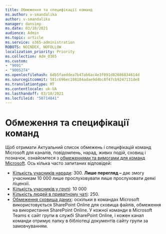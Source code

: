 ```yaml
---
title: Обмеження та специфікації команд
ms.author: v-smandalika
author: v-smandalika
manager: dansimp
ms.date: 03/10/2021
audience: Admin
ms.topic: article
ms.service: o365-administration
ROBOTS: NOINDEX, NOFOLLOW
localization_priority: Priority
ms.collection: Adm_O365
ms.custom:
- "9091"
- "9005274"
ms.openlocfilehash: 6db5faeddea7b47ab6ac4e3f091d82686834614d
ms.sourcegitcommit: 581c696ec108184adae9d4bc8f47cb9247131de8
ms.translationtype: MT
ms.contentlocale: uk-UA
ms.lasthandoff: 03/10/2021
ms.locfileid: "50714841"
---
```

# <a name="teams-limits-and-specifications"></a>Обмеження та специфікації команд

Щоб отримати Актуальний список обмежень і специфікацій команд Microsoft для каналів, повідомлень, нарад, живих подій, сховищ і позначок, ознайомтеся з [обмеженнями та вимогами для команд Microsoft](https://docs.microsoft.com/microsoftteams/limits-specifications-teams). Ось кілька часто запитаних відповідей:

- [Кількість учасників наради](https://docs.microsoft.com/microsoftteams/limits-specifications-teams#meetings-and-calls): 300. **Лише перегляд –** дає змогу учасникам 10 000 лише прослуховувати лише прослуховати деякі ліцензії.
- [Кількість учасників у групі](https://docs.microsoft.com/microsoftteams/limits-specifications-teams#teams-and-channels): 10 000
- [Кількість людей в приватному чаті](https://docs.microsoft.com/microsoftteams/limits-specifications-teams#chat): 250. 
- [Обмеження сховища даних](https://docs.microsoft.com/microsoftteams/limits-specifications-teams#storage): оскільки в командах Microsoft використовується SharePoint Online для сховища файлів, обмеження на використання SharePoint Online. У кожної команди в Microsoft Teams є сайт групи в службі SharePoint Online, і кожен канал команди отримує папку в бібліотеці документів сайту групи за замовчуванням.

